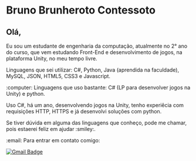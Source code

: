 # Bruno Brunheroto Contessoto

## Olá,
<p>Eu sou um estudante de engenharia da computação, atualmente no 2° ano do curso, que vem estudando Front-End e desenvolvimento de jogos, na plataforma Unity, no meu tempo livre.</p>
<p>Linguagens que sei utilizar: C#, Python, Java (aprendida na faculdade), MySQL, JSON, HTML5, CSS3 e Javascript. </p>
<p>:computer: Linguagens que uso bastante:  C# (LP para desenvolver jogos na Unity) e python. </p>
<p> Uso C#, há um ano, desenvolvendo jogos na Unity, tenho experiêcia com requisições HTTP, HTTPS e já desenvolvi soluções com python.  </p>
<p> Se tiver dúvida em alguma das linguagens que conheço, pode me chamar, pois estaerei feliz em ajudar :smiley:.</p>
<p>:email: Para entrar em contato comigo: </p>

[![Gmail Badge](https://img.shields.io/badge/-brunobrunheroto@gmail.com-c14438?style=flat-square&logo=Gmail&logoColor=white&link=mailto:brunobrunheroto@gmail.com)](mailto:brunobrunheroto@gmail.com)

